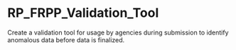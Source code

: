 # RP_FRPP_Validation_Tool
Create a validation tool for usage by agencies during submission to identify anomalous data before data is finalized. 
